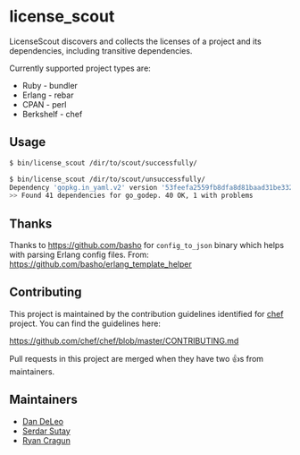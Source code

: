 # license_scout

LicenseScout discovers and collects the licenses of a project and its
dependencies, including transitive dependencies.

Currently supported project types are:

* Ruby - bundler
* Erlang - rebar
* CPAN - perl
* Berkshelf - chef

## Usage

```bash
$ bin/license_scout /dir/to/scout/successfully/

$ bin/license_scout /dir/to/scout/unsuccessfully/
Dependency 'gopkg.in_yaml.v2' version '53feefa2559fb8dfa8d81baad31be332c97d6c77' under 'go_godep' is missing license information.
>> Found 41 dependencies for go_godep. 40 OK, 1 with problems
```

## Thanks

Thanks to https://github.com/basho for `config_to_json` binary which helps with parsing Erlang config files. From: https://github.com/basho/erlang_template_helper

## Contributing

This project is maintained by the contribution guidelines identified for
[chef](https://github.com/chef/chef) project. You can find the guidelines here:

https://github.com/chef/chef/blob/master/CONTRIBUTING.md

Pull requests in this project are merged when they have two :+1:s from maintainers.

## Maintainers

- [Dan DeLeo](https://github.com/danielsdeleo)
- [Serdar Sutay](https://github.com/sersut)
- [Ryan Cragun](https://github.com/ryancragun)
